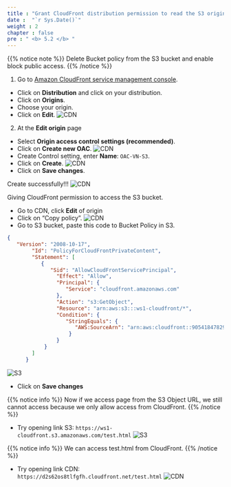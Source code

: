 ```yaml
---
title : "Grant CloudFront distribution permission to read the S3 origin"
date :  "`r Sys.Date()`" 
weight : 2 
chapter : false
pre : " <b> 5.2 </b> "
---
```


{{% notice note %}}
Delete Bucket policy from the S3 bucket and enable block public access.
{{% /notice %}}

1. Go to [Amazon CloudFront service management console](https://console.aws.amazon.com/cloudfront/v4/home).
  + Click on **Distribution** and click on your distribution.
  + Click on **Origins**.
  + Choose your origin.
  + Click on **Edit**.
![CDN](/ws1-aws-cloudfront/images/5.fwd/5.2-origin-console.png)

2. At the **Edit origin** page
  + Select **Origin access control settings (recommended)**.
  + Click on **Create new OAC**. 
![CDN](/ws1-aws-cloudfront/images/5.fwd/5.2-edit-origin.png)
  + Create Control setting, enter **Name**: `OAC-VN-S3`.
  + Click on **Create**. 
![CDN](/ws1-aws-cloudfront/images/5.fwd/5.2-create-oac.png)
   + Click on **Save changes**.
  
Create successfully!!!
![CDN](/ws1-aws-cloudfront/images/5.fwd/5.2-created-origin.png)


Giving CloudFront permission to access the S3 bucket. 
   + Go to CDN, click **Edit** of origin 
   + Click on “Copy policy”.
![CDN](/ws1-aws-cloudfront/images/5.fwd/5.2-copy-policy.png)
   + Go to S3 bucket, paste this code to Bucket Policy in S3.
```json
{
   "Version": "2008-10-17",
        "Id": "PolicyForCloudFrontPrivateContent",
        "Statement": [
           {
              "Sid": "AllowCloudFrontServicePrincipal",
                "Effect": "Allow",
                "Principal": {
                   "Service": "cloudfront.amazonaws.com"
                },
                "Action": "s3:GetObject",
                "Resource": "arn:aws:s3:::ws1-cloudfront/*",
                "Condition": {
                   "StringEquals": {
                      "AWS:SourceArn": "arn:aws:cloudfront::905418478295:distribution/E2YGKQ4RKCO9LA"
                    }
                }
            }
        ]
      }
```
![S3](/ws1-aws-cloudfront/images/5.fwd/5.2-paste-cdn-s3.png)
   + Click on **Save changes**
  
{{% notice info %}}
Now if we access page from the S3 Object URL, we still cannot access because we only allow access from CloudFront.
{{% /notice %}}
- Try opening link S3: `https://ws1-cloudfront.s3.amazonaws.com/test.html`
![S3](/ws1-aws-cloudfront/images/5.fwd/5.2-cannot-s3.png)

{{% notice info %}}
We can access test.html from CloudFront.
{{% /notice %}}
- Try opening link CDN: `https://d2s62os8tlfgfh.cloudfront.net/test.html`
![CDN](/ws1-aws-cloudfront/images/5.fwd/5.2-can-cdn.png)